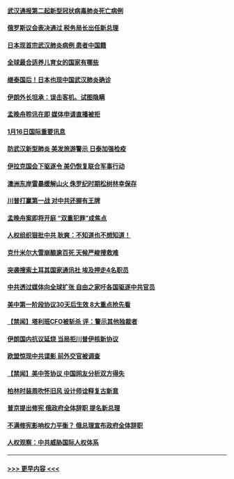 #### [武汉通报第二起新型冠状病毒肺炎死亡病例](../pages/prog202/a102754298.md?t=01170401) 
#### [俄罗斯议会表决通过 税务局长出任新总理](../pages/prog202/a102754288.md?t=01170401) 
#### [日本现首宗武汉肺炎病例 患者中国籍](../pages/prog202/a102754250.md?t=01170401) 
#### [全球最合适养儿育女的国家有哪些](../pages/prog202/a102754198.md?t=01170401) 
#### [继泰国后！日本也现中国武汉肺炎确诊](../pages/prog202/a102754064.md?t=01170401) 
#### [伊朗外长坦承：误击客机、试图隐瞒](../pages/prog202/a102754062.md?t=01170401) 
#### [孟晚舟聆讯在即 媒体申请直播被拒](../pages/prog202/a102754058.md?t=01170401) 
#### [1月16日国际重要讯息](../pages/prog202/a102754054.md?t=01170401) 
#### [防武汉新型肺炎 美发旅游警示 日泰加强检疫](../pages/prog202/a102753986.md?t=01170401) 
#### [伊拉克国会下驱逐令 美仍恢复联合军事行动](../pages/prog202/a102753975.md?t=01170401) 
#### [澳洲东岸雷暴缓解山火 侏罗纪时期松树林幸保存](../pages/prog202/a102753943.md?t=01170401) 
#### [川普打赢第一战 对中共还握有王牌](../pages/prog202/a102753874.md?t=01170401) 
#### [孟晚舟案即将开庭 “双重犯罪”成焦点](../pages/prog202/a102753891.md?t=01170401) 
#### [人权组织狠批中共 耿爽：不知道也不想知道！](../pages/prog202/a102753872.md?t=01170401) 
#### [克什米尔大雪崩酿逾百死 天候严峻搜救难](../pages/prog202/a102753837.md?t=01170401) 
#### [突袭搜索土耳其国家通讯社 埃及押走4名职员](../pages/prog202/a102753805.md?t=01170401) 
#### [中共透过媒体向全球扩张 自由之家吁各国驱逐中共官员](../pages/prog202/a102753798.md?t=01170401) 
#### [美中第一阶段协议30天后生效 8大重点抢先看](../pages/prog202/a102753782.md?t=01170401) 
#### [【禁闻】塔利班CFO被斩杀 评：警示其他独裁者](../pages/prog202/a102753756.md?t=01170401) 
#### [伊朗国内抗议延烧 当局拒川普伊核新协议](../pages/prog202/a102753697.md?t=01170401) 
#### [欧盟惊现中共谍影 前外交官被调查](../pages/prog202/a102753660.md?t=01170401) 
#### [【禁闻】美中签协议 中国网友分析双方得失](../pages/prog202/a102753688.md?t=01170401) 
#### [柏林时装周吹怀旧风 设计师诠释复古新意](../pages/prog202/a102753637.md?t=01170401) 
#### [普京提出修宪 俄政府全体辞职 提名新总理](../pages/prog202/a102753597.md?t=01170401) 
#### [不满修宪影响权力平衡？ 俄总理宣布政府全体辞职](../pages/prog202/a102753541.md?t=01170401) 
#### [人权观察：中共威胁国际人权体系](../pages/prog202/a102753528.md?t=01170401) 

----
#### [ >>> 更早内容 <<< ](../indexes/prog202-earlier.md)
